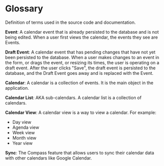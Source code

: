# Glossary

Definition of terms used in the source code and documentation.

**Event**: A calendar event that is already persisted to the database and is not being edited. When a user first views the calendar, the events they see are Events.

**Draft Event**: A calendar event that has pending changes that have not yet been persisted to the database. When a user makes changes to an event in the form, or drags the event, or resizing its times, the user is operating on a draft event. After the user clicks "Save", the draft event is persisted to the database, and the Draft Event goes away and is replaced with the Event.

**Calendar**: A calendar is a collection of events. It is the main object in the application.

**Calendar List**: AKA sub-calendars. A calendar list is a collection of calendars.

**Calendar View**: A calendar view is a way to view a calendar. For example:

- Day view
- Agenda view
- Week view
- Month view
- Year view


**Sync**: The Compass feature that allows users to sync their calendar data with other calendars like Google Calendar.